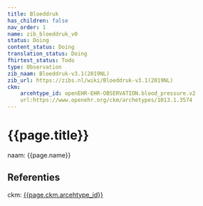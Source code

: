 ```yaml
---
title: Bloeddruk
has_children: false
nav_order: 1
name: zib_bloeddruk_v0
status: Doing
content_status: Doing
translation_status: Doing
fhirtest_status: Todo
type: Observation
zib_naam: Bloeddruk-v3.1(2019NL)
zib_url: https://zibs.nl/wiki/Bloeddruk-v3.1(2019NL)
ckm:
 	arcehtype_id: openEHR-EHR-OBSERVATION.blood_pressure.v2 
 	url:https://www.openehr.org/ckm/archetypes/1013.1.3574
---
```


# {{page.title}}

naam: {{page.name}}


## Referenties

ckm: [{{page.ckm.arcehtype_id}}]({{page.ckm.url}})



